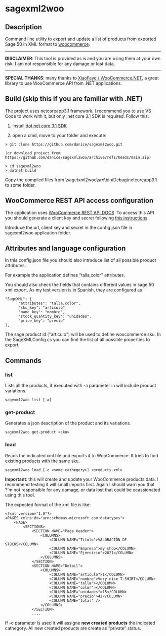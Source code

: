 # sagexml2woo


## Description
Command line utility to export and update a list of products from exported Sage 50 in XML format to [woocommerce](https://woocommerce.com/).


---
**DISCLAIMER**: This tool is provided as is and you are using them at your own risk. I am not responsible for any damage or lost data.

---


**SPECIAL THANKS**: many thanks to [XiaoFaye / WooCommerce.NET](https://github.com/XiaoFaye/WooCommerce.NET), a great library to use WooCommerce API from .NET applications.


## Build (skip this if you are familiar with .NET)

The project uses netcoreapp3.1 framework. I recommend you to use VS Code to work with it, but only .net core 3.1 SDK is required.  Follow this:

1) install [dot.net core 3.1 SDK](https://dotnet.microsoft.com/download/dotnet-core/3.1)

2) open a cmd, move to your <projects> folder and execute:

```
> git clone https://github.com/danice/sagexml2woo.git

(or download project from https://github.com/danice/sagexml2woo/archive/refs/heads/main.zip)

> cd sagexml2woo
> dotnet build
```

Copy the compiled files from <projects>\sagetxml2woo\src\bin\Debug\netcoreapp3.1
to some folder.

## WooCommerce REST API access configuration
The application uses [WooCommerce REST API DOCS](https://woocommerce.github.io/woocommerce-rest-api-docs/). To access this API you should generate a client key and secret following [this instructions](https://docs.woocommerce.com/document/woocommerce-rest-api/). 

Introduce the url, client key and secret in the config.json file in sagexml2woo application folder.


## Attributes and language configuration
In this config.json file you should also introduce list of all possible product attributes.

For example the application defines "talla,color" attributes.

You should also check the fields that contains different values in sage 50 xml export.
As my test version is in Spanish, they are configured as

```
"SageXML": {
      "attributes": "talla,color",
      "sku_key": "articulo",
      "name_key": "nombre",
      "stock_quantity_key": "unidades",
      "price_key": "precio"      
},
```

The sage product id ("articulo") will be used to define woocommerce sku. In the SageXMLConfig.cs you can find the list of all possible properties to export.

## Commands
### list
Lists all the products, if executed with -a parameter in will include product variations.

```
sagexml2woo list [-a]
```


### get-product
Generates a json description of the product and its variations.

```
sagexml2woo get-product <sku>
```


### load
Reads the indicated xml file and exports it to WooCommerce. It tries to find existing products with the same sku. 

```
sagexml2woo load [-c <some cathegory>] <products.xml>
```

**Important**: this will create and update your WooCommerce products data. I recommend testing it will small imports first. Again I should warn you that ?'m not responsible for any damage, or data lost that could be ocassionated using this tool.

The expected format of the xml file is like:

```
<?xml version="1.0"?>
<PAGES xmlns:dt="urn:schemas-microsoft.com:datatypes">
	<PAGE>	
		<SECTIONS>
			<SECTION NAME="Page Header">
				<COLUMNS>
					<COLUMN NAME="Titulo">VALORACIÓN DE STOCKS</COLUMN>
					<COLUMN NAME="Empresa">my shop</COLUMN>
					<COLUMN NAME="Ejercicio">2021</COLUMN>	
				</COLUMNS>
			</SECTION>
			<SECTION NAME="Detail">
				<COLUMNS>
					<COLUMN NAME="articulo">1</COLUMN>
					<COLUMN NAME="nombre">Very nice T-SHIRT</COLUMN>
					<COLUMN NAME="talla"></COLUMN>
					<COLUMN NAME="color"></COLUMN>
					<COLUMN NAME="unidades">15</COLUMN>
					<COLUMN NAME="precio">42</COLUMN>
					<COLUMN NAME="total" />
				</COLUMNS>
			</SECTION>
            ....
```

If -c parameter is used it will assigne **new created products** the indicated cathegory. All new created products are create as "private" status.



